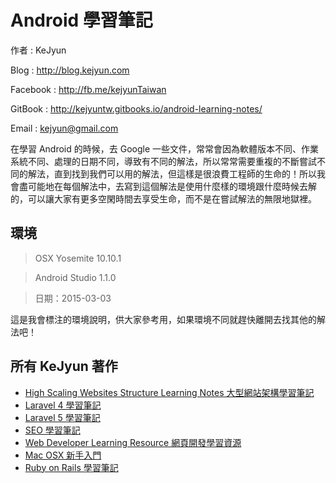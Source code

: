 # Android 學習筆記

作者 : KeJyun

Blog : http://blog.kejyun.com

Facebook : http://fb.me/kejyunTaiwan

GitBook : http://kejyuntw.gitbooks.io/android-learning-notes/

Email : kejyun@gmail.com


在學習 Android 的時候，去 Google 一些文件，常常會因為軟體版本不同、作業系統不同、處理的日期不同，導致有不同的解法，所以常常需要重複的不斷嘗試不同的解法，直到找到我們可以用的解法，但這樣是很浪費工程師的生命的！所以我會盡可能地在每個解法中，去寫到這個解法是使用什麼樣的環境跟什麼時候去解的，可以讓大家有更多空閑時間去享受生命，而不是在嘗試解法的無限地獄裡。

## 環境

> OSX Yosemite 10.10.1

> Android Studio 1.1.0

> 日期：2015-03-03

這是我會標注的環境說明，供大家參考用，如果環境不同就趕快離開去找其他的解法吧！


## 所有 KeJyun 著作
* [High Scaling Websites Structure Learning Notes 大型網站架構學習筆記](http://kejyuntw.gitbooks.io/high-scaling-websites-structure-learning-notes/)
* [Laravel 4 學習筆記](http://kejyuntw.gitbooks.io/laravel-4-learning-notes/)
* [Laravel 5 學習筆記](http://kejyuntw.gitbooks.io/laravel-5-learning-notes/)
* [SEO 學習筆記](http://kejyuntw.gitbooks.io/seo-learning-notes/)
* [Web Developer Learning Resource 網頁開發學習資源](http://kejyuntw.gitbooks.io/web-developer-learning-resource/)
* [Mac OSX 新手入門](http://kejyuntw.gitbooks.io/mac-osx-for-newbie/)
* [Ruby on Rails 學習筆記](http://kejyuntw.gitbooks.io/ruby-on-rails-learning-note/)
